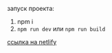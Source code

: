 запуск проекта:
1) npm i
2) `npm run dev` или `npm run build`


[ссылка на netlify](https://dynamic-praline-24e400.netlify.app/)